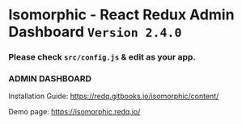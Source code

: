 # Isomorphic - React Redux Admin Dashboard `Version 2.4.0`

### Please check `src/config.js` & edit as your app.

### ADMIN DASHBOARD ###

Installation Guide:
https://redq.gitbooks.io/isomorphic/content/

Demo page:
https://isomorphic.redq.io/
